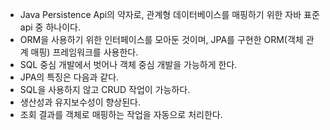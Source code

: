 - Java Persistence Api의 약자로, 관계형 데이터베이스를 매핑하기 위한 자바 표준 api 중 하나이다.
- ORM을 사용하기 위한 인터페이스를 모아둔 것이며, JPA를 구현한 ORM(객체 관계 매핑) 프레임워크를 사용한다.
- SQL 중심 개발에서 벗어나 객체 중심 개발을 가능하게 한다.
- JPA의 특징은 다음과 같다.
- SQL을 사용하지 않고 CRUD 작업이 가능하다.
- 생산성과 유지보수성이 향상된다.
- 조회 결과를 객체로 매핑하는 작업을 자동으로 처리한다.
